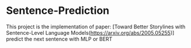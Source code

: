 # Sentence-Prediction
This project is the implementation of paper: [Toward Better Storylines with Sentence-Level Language Models(https://arxiv.org/abs/2005.05255)] 
predict the next sentence with MLP or BERT
